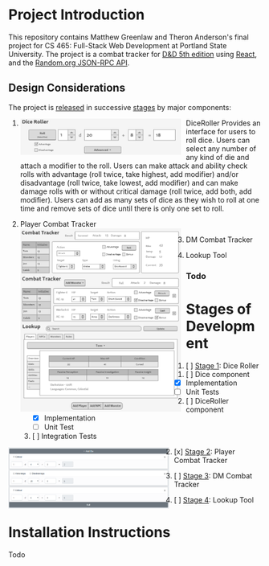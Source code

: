# Project Introduction
This repository contains Matthew Greenlaw and Theron Anderson's final project for CS 465: Full-Stack Web Development at Portland State University. The project is a combat tracker for [D&D 5th edition](https://en.wikipedia.org/wiki/Editions_of_Dungeons_%26_Dragons#Dungeons_&_Dragons_5th_edition) using [React](https://reactjs.org/), and the [Random.org JSON-RPC API](https://api.random.org/json-rpc/2). 

## Design Considerations
The project is [released](https://github.com/MatthewGreenlaw/5eCombatTracker/releases) in successive [stages](#stages-of-development) by major components:
1. DiceRoller
<img src="ReadmePictures/DiceRoller_wireframe.png"
     alt="Wireframe for DiceRoller component"
     style="float: left; margin-right: 10px; max-width: 320px;" />
Provides an interface for users to roll dice. Users can select any number of any kind of die and attach a modifier to the roll. Users can make attack and ability check rolls with advantage (roll twice, take highest, add modifier) and/or disadvantage (roll twice, take lowest, add modifier) and can make damage rolls with or without critical damage (roll twice, add both, add modifier). Users can add as many sets of dice as they wish to roll at one time and remove sets of dice until there is only one set to roll.  

2. Player Combat Tracker
<img src="ReadmePictures/PlayerCombatTracker_wireframe.png"
     alt="Wireframe for PlayerCombatTracker component"
     style="float: left; margin-right: 10px; max-width: 320px;" />

3. DM Combat Tracker
<img src="ReadmePictures/DMCombatTracker_wireframe.png"
     alt="Wireframe for DMCombatTracker component"
     style="float: left; margin-right: 10px; max-width: 320px;" />

4. Lookup Tool
<img src="ReadmePictures/LookupTool_wireframe.png"
     alt="Wireframe for /LookupTool component"
     style="float: left; margin-right: 10px; max-width: 320px;" />

### Todo


# Stages of Development
1. [ ] [Stage 1](https://github.com/MatthewGreenlaw/5eCombatTracker/releases/tag/Stage-1): Dice Roller
   1. [ ] Dice component
      * [x] Implementation
      * [ ] Unit Tests
   2. [ ] DiceRoller component
      * [x] Implementation
      * [ ] Unit Test
   3. [ ] Integration Tests

<img src="ReadmePictures/DiceRoller_completed.png"
     alt="Completed DiceRoller component"
     style="float: left; margin-right: 10px; max-width: 320px;" />

2. [x] [Stage 2](https://github.com/MatthewGreenlaw/5eCombatTracker/releases/tag/Stage-2): Player Combat Tracker



3. [ ] [Stage 3](https://github.com/MatthewGreenlaw/5eCombatTracker/releases/tag/Stage-3): DM Combat Tracker


4. [ ] [Stage 4](https://github.com/MatthewGreenlaw/5eCombatTracker/releases/tag/Stage-4): Lookup Tool


# Installation Instructions

Todo